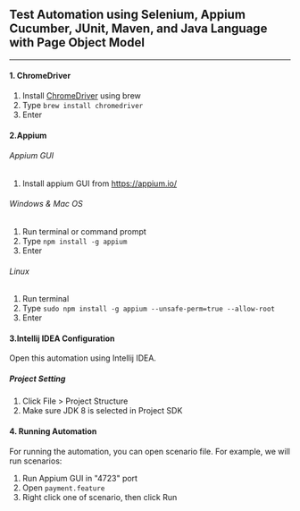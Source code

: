 Test Automation using **Selenium**, **Appium** **Cucumber**, **JUnit**, **Maven**, and **Java Language** with **Page Object Model**
---
---
#### 1. ChromeDriver
1. Install [ChromeDriver](https://sites.google.com/a/chromium.org/chromedriver/) using brew
2. Type `brew install chromedriver` 
3. Enter

#### 2.Appium

###### Appium GUI

1. Install appium GUI from https://appium.io/

###### Windows & Mac OS

1. Run terminal or command prompt
2. Type ```npm install -g appium``` 
3. Enter

###### Linux

1. Run terminal
2. Type ```sudo npm install -g appium --unsafe-perm=true --allow-root``` 
3. Enter

#### 3.Intellij IDEA Configuration

Open this automation using Intellij IDEA.

##### Project Setting

1. Click File > Project Structure
2. Make sure JDK 8 is selected in Project SDK

#### 4. Running Automation

For running the automation, you can open scenario file. For example, we will run scenarios:
1. Run Appium GUI in "4723" port
2. Open `payment.feature`
3. Right click one of scenario, then click Run
